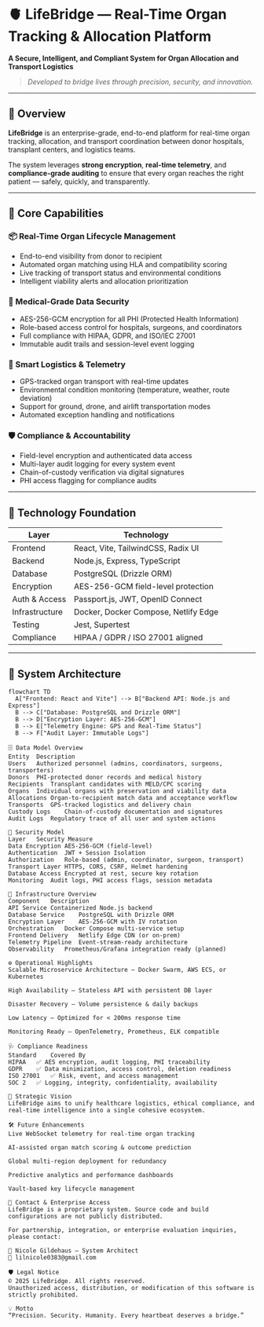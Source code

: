 # 🫀 LifeBridge — Real-Time Organ Tracking & Allocation Platform

**A Secure, Intelligent, and Compliant System for Organ Allocation and Transport Logistics**

> *Developed to bridge lives through precision, security, and innovation.*

---

## 🚀 Overview

**LifeBridge** is an enterprise-grade, end-to-end platform for real-time organ tracking, allocation, and transport coordination between donor hospitals, transplant centers, and logistics teams.

The system leverages **strong encryption**, **real-time telemetry**, and **compliance-grade auditing** to ensure that every organ reaches the right patient — safely, quickly, and transparently.

---

## 🧠 Core Capabilities

### 📦 Real-Time Organ Lifecycle Management
- End-to-end visibility from donor to recipient
- Automated organ matching using HLA and compatibility scoring
- Live tracking of transport status and environmental conditions
- Intelligent viability alerts and allocation prioritization

### 🔐 Medical-Grade Data Security
- AES-256-GCM encryption for all PHI (Protected Health Information)
- Role-based access control for hospitals, surgeons, and coordinators
- Full compliance with HIPAA, GDPR, and ISO/IEC 27001
- Immutable audit trails and session-level event logging

### 🚚 Smart Logistics & Telemetry
- GPS-tracked organ transport with real-time updates
- Environmental condition monitoring (temperature, weather, route deviation)
- Support for ground, drone, and airlift transportation modes
- Automated exception handling and notifications

### 🛡️ Compliance & Accountability
- Field-level encryption and authenticated data access
- Multi-layer audit logging for every system event
- Chain-of-custody verification via digital signatures
- PHI access flagging for compliance audits

---

## 🧩 Technology Foundation

| Layer         | Technology                                 |
|--------------|---------------------------------------------|
| Frontend      | React, Vite, TailwindCSS, Radix UI          |
| Backend       | Node.js, Express, TypeScript                |
| Database      | PostgreSQL (Drizzle ORM)                    |
| Encryption    | AES-256-GCM field-level protection          |
| Auth & Access | Passport.js, JWT, OpenID Connect            |
| Infrastructure| Docker, Docker Compose, Netlify Edge        |
| Testing       | Jest, Supertest                             |
| Compliance    | HIPAA / GDPR / ISO 27001 aligned            |

---
## 🧱 System Architecture

```mermaid
flowchart TD
  A["Frontend: React and Vite"] --> B["Backend API: Node.js and Express"]
  B --> C["Database: PostgreSQL and Drizzle ORM"]
  B --> D["Encryption Layer: AES-256-GCM"]
  B --> E["Telemetry Engine: GPS and Real-Time Status"]
  B --> F["Audit Layer: Immutable Logs"]

🗄️ Data Model Overview
Entity	Description
Users	Authorized personnel (admins, coordinators, surgeons, transporters)
Donors	PHI-protected donor records and medical history
Recipients	Transplant candidates with MELD/CPC scoring
Organs	Individual organs with preservation and viability data
Allocations	Organ-to-recipient match data and acceptance workflow
Transports	GPS-tracked logistics and delivery chain
Custody Logs	Chain-of-custody documentation and signatures
Audit Logs	Regulatory trace of all user and system actions

🔐 Security Model
Layer	Security Measure
Data Encryption	AES-256-GCM (field-level)
Authentication	JWT + Session Isolation
Authorization	Role-based (admin, coordinator, surgeon, transport)
Transport Layer	HTTPS, CORS, CSRF, Helmet hardening
Database Access	Encrypted at rest, secure key rotation
Monitoring	Audit logs, PHI access flags, session metadata

🧮 Infrastructure Overview
Component	Description
API Service	Containerized Node.js backend
Database Service	PostgreSQL with Drizzle ORM
Encryption Layer	AES-256-GCM with IV rotation
Orchestration	Docker Compose multi-service setup
Frontend Delivery	Netlify Edge CDN (or on-prem)
Telemetry Pipeline	Event-stream-ready architecture
Observability	Prometheus/Grafana integration ready (planned)

⚙️ Operational Highlights
Scalable Microservice Architecture — Docker Swarm, AWS ECS, or Kubernetes

High Availability — Stateless API with persistent DB layer

Disaster Recovery — Volume persistence & daily backups

Low Latency — Optimized for < 200ms response time

Monitoring Ready — OpenTelemetry, Prometheus, ELK compatible

🩺 Compliance Readiness
Standard	Covered By
HIPAA	✅ AES encryption, audit logging, PHI traceability
GDPR	✅ Data minimization, access control, deletion readiness
ISO 27001	✅ Risk, event, and access management
SOC 2	✅ Logging, integrity, confidentiality, availability

🧭 Strategic Vision
LifeBridge aims to unify healthcare logistics, ethical compliance, and real-time intelligence into a single cohesive ecosystem.

🛠️ Future Enhancements
Live WebSocket telemetry for real-time organ tracking

AI-assisted organ match scoring & outcome prediction

Global multi-region deployment for redundancy

Predictive analytics and performance dashboards

Vault-based key lifecycle management

👥 Contact & Enterprise Access
LifeBridge is a proprietary system. Source code and build configurations are not publicly distributed.

For partnership, integration, or enterprise evaluation inquiries, please contact:

📧 Nicole Gildehaus — System Architect
📨 lilnicole0383@gmail.com

🛡️ Legal Notice
© 2025 LifeBridge. All rights reserved.
Unauthorized access, distribution, or modification of this software is strictly prohibited.

💡 Motto
“Precision. Security. Humanity. Every heartbeat deserves a bridge.”
